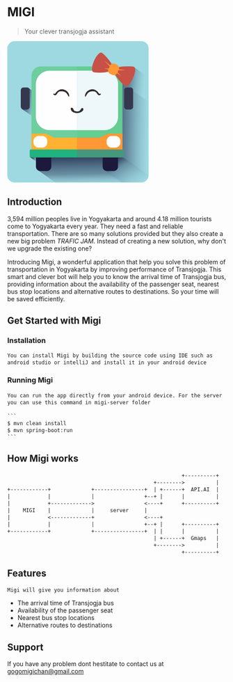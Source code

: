 
# MIGI

> Your clever transjogja assistant

<img src="migilogo.png" alt="Migi" width="325" height="325"/>

## Introduction

3,594 million peoples live in Yogyakarta and around 4.18 million tourists come to Yogyakarta every year. They need a fast and reliable transportation. There are so many solutions provided but they also create a new big problem *TRAFIC JAM*. Instead of creating a new solution, why don't we upgrade the existing one?

Introducing Migi, a wonderful application that help you solve this problem of transportation in Yogyakarta by improving performance of Transjogja. This smart and clever bot will help you to know the arrival time of Transjogja bus, providing information about the availability of the passenger seat, nearest bus stop locations and alternative routes to destinations. So your time will be saved efficiently.

## Get Started with Migi
### Installation
	You can install Migi by building the source code using IDE such as android studio or intelliJ and install it in your android device
### Running Migi
	You can run the app directly from your android device. For the server you can use this command in migi-server folder
	
	```
	$ mvn clean install
	$ mvn spring-boot:run
	```
	
## How Migi works

```
                                                        +----------+
                                               +-------->          |
+------------+             +----------------+  | +------+  API.AI  |
|            |             |                +--+ |      |          |
|            +------------->                <----+      +----------+
|    MIGI    |             |     server     |
|            <-------------+                <----+
|            |             |                +--+ |      +----------+
+------------+             +----------------+  | |      |          |
                                               | +------+  Gmaps   |
                                               +-------->          |
                                                        +----------+

```

## Features 
	Migi will give you information about
   * The arrival time of Transjogja bus
   * Availability of the passenger seat
   * Nearest bus stop locations
   * Alternative routes to destinations
## Support
If you have any problem dont hestitate to contact us at gogomigichan@gmail.com